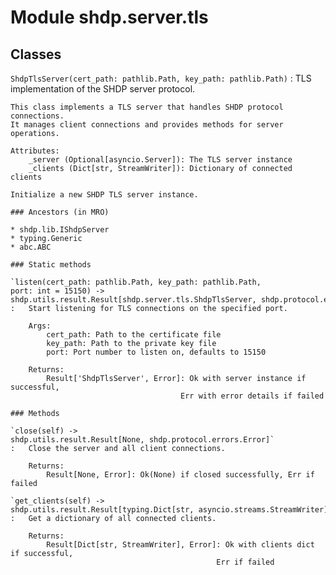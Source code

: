Module shdp.server.tls
======================

Classes
-------

`ShdpTlsServer(cert_path: pathlib.Path, key_path: pathlib.Path)`
:   TLS implementation of the SHDP server protocol.
    
    This class implements a TLS server that handles SHDP protocol connections.
    It manages client connections and provides methods for server operations.
    
    Attributes:
        _server (Optional[asyncio.Server]): The TLS server instance
        _clients (Dict[str, StreamWriter]): Dictionary of connected clients
    
    Initialize a new SHDP TLS server instance.

    ### Ancestors (in MRO)

    * shdp.lib.IShdpServer
    * typing.Generic
    * abc.ABC

    ### Static methods

    `listen(cert_path: pathlib.Path, key_path: pathlib.Path, port: int = 15150) ‑> shdp.utils.result.Result[shdp.server.tls.ShdpTlsServer, shdp.protocol.errors.Error]`
    :   Start listening for TLS connections on the specified port.
        
        Args:
            cert_path: Path to the certificate file
            key_path: Path to the private key file
            port: Port number to listen on, defaults to 15150
            
        Returns:
            Result['ShdpTlsServer', Error]: Ok with server instance if successful,
                                          Err with error details if failed

    ### Methods

    `close(self) ‑> shdp.utils.result.Result[None, shdp.protocol.errors.Error]`
    :   Close the server and all client connections.
        
        Returns:
            Result[None, Error]: Ok(None) if closed successfully, Err if failed

    `get_clients(self) ‑> shdp.utils.result.Result[typing.Dict[str, asyncio.streams.StreamWriter], shdp.protocol.errors.Error]`
    :   Get a dictionary of all connected clients.
        
        Returns:
            Result[Dict[str, StreamWriter], Error]: Ok with clients dict if successful,
                                                  Err if failed